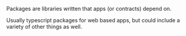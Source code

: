 Packages are libraries written that apps (or contracts) depend on.

Usually typescript packages for web based apps, but could include a variety of other things as well.
